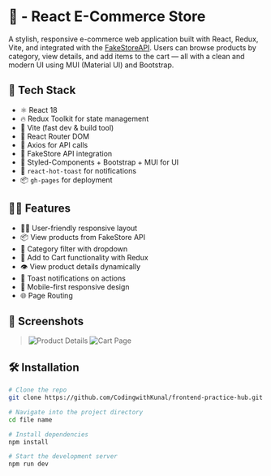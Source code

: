 # 🛒  - React E-Commerce Store

A stylish, responsive e-commerce web application built with React, Redux, Vite, and integrated with the [FakeStoreAPI](https://fakestoreapi.com/). Users can browse products by category, view details, and add items to the cart — all with a clean and modern UI using MUI (Material UI) and Bootstrap.

## 🧰 Tech Stack

- ⚛️ React 18
- 🔥 Redux Toolkit for state management
- 🚀 Vite (fast dev & build tool)
- 🧩 React Router DOM
- 🧾 Axios for API calls
- 🧠 FakeStore API integration
- 💅 Styled-Components + Bootstrap + MUI for UI
- 🔔 `react-hot-toast` for notifications
- 📦 `gh-pages` for deployment

## 🧑‍💻 Features

- 👨‍💼 User-friendly responsive layout
- 📦 View products from FakeStore API
- 🧭 Category filter with dropdown
- 🛒 Add to Cart functionality with Redux
- 👁 View product details dynamically
- 📢 Toast notifications on actions
- 📱 Mobile-first responsive design
- 🌐 Page Routing

## 📸 Screenshots
> ![Product Details](https://github.com/user-attachments/assets/8bdfb721-6cb8-4da3-b2af-f7b2af23be67)
> ![Cart Page](https://github.com/user-attachments/assets/337b2952-b55a-436c-9f74-c7e7d28b939e)

## 🛠️ Installation

```bash
# Clone the repo
git clone https://github.com/CodingwithKunal/frontend-practice-hub.git

# Navigate into the project directory
cd file name 

# Install dependencies
npm install

# Start the development server
npm run dev
